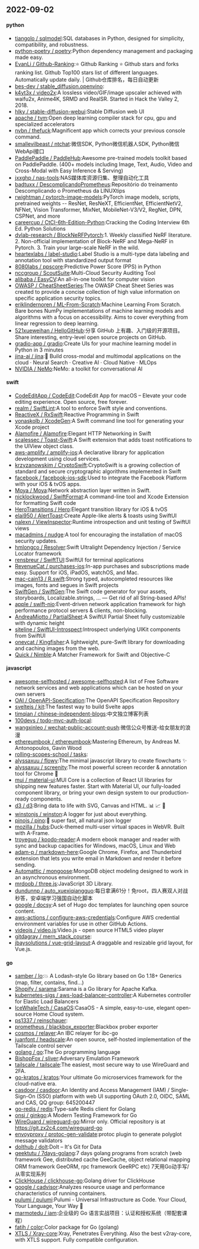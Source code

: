 ## 2022-09-02

#### python
* [tiangolo / sqlmodel](https://github.com/tiangolo/sqlmodel):SQL databases in Python, designed for simplicity, compatibility, and robustness.
* [python-poetry / poetry](https://github.com/python-poetry/poetry):Python dependency management and packaging made easy.
* [EvanLi / Github-Ranking](https://github.com/EvanLi/Github-Ranking):⭐
Github Ranking
⭐
Github stars and forks ranking list. Github Top100 stars list of different languages. Automatically update daily. | Github仓库排名，每日自动更新
* [bes-dev / stable_diffusion.openvino](https://github.com/bes-dev/stable_diffusion.openvino):
* [k4yt3x / video2x](https://github.com/k4yt3x/video2x):A lossless video/GIF/image upscaler achieved with waifu2x, Anime4K, SRMD and RealSR. Started in Hack the Valley 2, 2018.
* [hlky / stable-diffusion-webui](https://github.com/hlky/stable-diffusion-webui):Stable Diffusion web UI
* [apache / tvm](https://github.com/apache/tvm):Open deep learning compiler stack for cpu, gpu and specialized accelerators
* [nvbn / thefuck](https://github.com/nvbn/thefuck):Magnificent app which corrects your previous console command.
* [smallevilbeast / ntchat](https://github.com/smallevilbeast/ntchat):微信SDK, Python微信机器人SDK, Python微信WebApi接口
* [PaddlePaddle / PaddleHub](https://github.com/PaddlePaddle/PaddleHub):Awesome pre-trained models toolkit based on PaddlePaddle. (400+ models including Image, Text, Audio, Video and Cross-Modal with Easy Inference & Serving)
* [jxxghp / nas-tools](https://github.com/jxxghp/nas-tools):NAS媒体库资源归集、整理自动化工具
* [badtuxx / DescomplicandoPrometheus](https://github.com/badtuxx/DescomplicandoPrometheus):Repositório do treinamento Descomplicando o Prometheus da LINUXtips
* [rwightman / pytorch-image-models](https://github.com/rwightman/pytorch-image-models):PyTorch image models, scripts, pretrained weights -- ResNet, ResNeXT, EfficientNet, EfficientNetV2, NFNet, Vision Transformer, MixNet, MobileNet-V3/V2, RegNet, DPN, CSPNet, and more
* [careercup / CtCI-6th-Edition-Python](https://github.com/careercup/CtCI-6th-Edition-Python):Cracking the Coding Interview 6th Ed. Python Solutions
* [dvlab-research / BlockNeRFPytorch](https://github.com/dvlab-research/BlockNeRFPytorch):1. Weekly classified NeRF literature. 2. Non-official implementation of Block-NeRF and Mega-NeRF in Pytorch. 3. Train your large-scale NeRF in the wild.
* [heartexlabs / label-studio](https://github.com/heartexlabs/label-studio):Label Studio is a multi-type data labeling and annotation tool with standardized output format
* [8080labs / ppscore](https://github.com/8080labs/ppscore):Predictive Power Score (PPS) in Python
* [nccgroup / ScoutSuite](https://github.com/nccgroup/ScoutSuite):Multi-Cloud Security Auditing Tool
* [alibaba / EasyCV](https://github.com/alibaba/EasyCV):An all-in-one toolkit for computer vision
* [OWASP / CheatSheetSeries](https://github.com/OWASP/CheatSheetSeries):The OWASP Cheat Sheet Series was created to provide a concise collection of high value information on specific application security topics.
* [eriklindernoren / ML-From-Scratch](https://github.com/eriklindernoren/ML-From-Scratch):Machine Learning From Scratch. Bare bones NumPy implementations of machine learning models and algorithms with a focus on accessibility. Aims to cover everything from linear regression to deep learning.
* [521xueweihan / HelloGitHub](https://github.com/521xueweihan/HelloGitHub):分享 GitHub 上有趣、入门级的开源项目。Share interesting, entry-level open source projects on GitHub.
* [gradio-app / gradio](https://github.com/gradio-app/gradio):Create UIs for your machine learning model in Python in 3 minutes
* [jina-ai / jina](https://github.com/jina-ai/jina):🔮
Build cross-modal and multimodal applications on the cloud · Neural Search · Creative AI · Cloud Native · MLOps
* [NVIDIA / NeMo](https://github.com/NVIDIA/NeMo):NeMo: a toolkit for conversational AI

#### swift
* [CodeEditApp / CodeEdit](https://github.com/CodeEditApp/CodeEdit):CodeEdit App for macOS – Elevate your code editing experience. Open source, free forever.
* [realm / SwiftLint](https://github.com/realm/SwiftLint):A tool to enforce Swift style and conventions.
* [ReactiveX / RxSwift](https://github.com/ReactiveX/RxSwift):Reactive Programming in Swift
* [yonaskolb / XcodeGen](https://github.com/yonaskolb/XcodeGen):A Swift command line tool for generating your Xcode project
* [Alamofire / Alamofire](https://github.com/Alamofire/Alamofire):Elegant HTTP Networking in Swift
* [scalessec / Toast-Swift](https://github.com/scalessec/Toast-Swift):A Swift extension that adds toast notifications to the UIView object class.
* [aws-amplify / amplify-ios](https://github.com/aws-amplify/amplify-ios):A declarative library for application development using cloud services.
* [krzyzanowskim / CryptoSwift](https://github.com/krzyzanowskim/CryptoSwift):CryptoSwift is a growing collection of standard and secure cryptographic algorithms implemented in Swift
* [facebook / facebook-ios-sdk](https://github.com/facebook/facebook-ios-sdk):Used to integrate the Facebook Platform with your iOS & tvOS apps.
* [Moya / Moya](https://github.com/Moya/Moya):Network abstraction layer written in Swift.
* [nicklockwood / SwiftFormat](https://github.com/nicklockwood/SwiftFormat):A command-line tool and Xcode Extension for formatting Swift code
* [HeroTransitions / Hero](https://github.com/HeroTransitions/Hero):Elegant transition library for iOS & tvOS
* [elai950 / AlertToast](https://github.com/elai950/AlertToast):Create Apple-like alerts & toasts using SwiftUI
* [nalexn / ViewInspector](https://github.com/nalexn/ViewInspector):Runtime introspection and unit testing of SwiftUI views
* [macadmins / nudge](https://github.com/macadmins/nudge):A tool for encouraging the installation of macOS security updates.
* [hmlongco / Resolver](https://github.com/hmlongco/Resolver):Swift Ultralight Dependency Injection / Service Locator framework
* [rensbreur / SwiftTUI](https://github.com/rensbreur/SwiftTUI):SwiftUI for terminal applications
* [RevenueCat / purchases-ios](https://github.com/RevenueCat/purchases-ios):In-app purchases and subscriptions made easy. Support for iOS, iPadOS, watchOS, and Mac.
* [mac-cain13 / R.swift](https://github.com/mac-cain13/R.swift):Strong typed, autocompleted resources like images, fonts and segues in Swift projects
* [SwiftGen / SwiftGen](https://github.com/SwiftGen/SwiftGen):The Swift code generator for your assets, storyboards, Localizable.strings, … — Get rid of all String-based APIs!
* [apple / swift-nio](https://github.com/apple/swift-nio):Event-driven network application framework for high performance protocol servers & clients, non-blocking.
* [AndreaMiotto / PartialSheet](https://github.com/AndreaMiotto/PartialSheet):A SwiftUI Partial Sheet fully customizable with dynamic height
* [siteline / SwiftUI-Introspect](https://github.com/siteline/SwiftUI-Introspect):Introspect underlying UIKit components from SwiftUI
* [onevcat / Kingfisher](https://github.com/onevcat/Kingfisher):A lightweight, pure-Swift library for downloading and caching images from the web.
* [Quick / Nimble](https://github.com/Quick/Nimble):A Matcher Framework for Swift and Objective-C

#### javascript
* [awesome-selfhosted / awesome-selfhosted](https://github.com/awesome-selfhosted/awesome-selfhosted):A list of Free Software network services and web applications which can be hosted on your own servers
* [OAI / OpenAPI-Specification](https://github.com/OAI/OpenAPI-Specification):The OpenAPI Specification Repository
* [sveltejs / kit](https://github.com/sveltejs/kit):The fastest way to build Svelte apps
* [timqian / chinese-independent-blogs](https://github.com/timqian/chinese-independent-blogs):中文独立博客列表
* [100devs / todo-mvc-auth-local](https://github.com/100devs/todo-mvc-auth-local):
* [wangxinleo / wechat-public-account-push](https://github.com/wangxinleo/wechat-public-account-push):微信公众号推送-给女朋友的浪漫
* [ethereumbook / ethereumbook](https://github.com/ethereumbook/ethereumbook):Mastering Ethereum, by Andreas M. Antonopoulos, Gavin Wood
* [rolling-scopes-school / tasks](https://github.com/rolling-scopes-school/tasks):
* [alyssaxuu / flowy](https://github.com/alyssaxuu/flowy):The minimal javascript library to create flowcharts
✨
* [alyssaxuu / screenity](https://github.com/alyssaxuu/screenity):The most powerful screen recorder & annotation tool for Chrome
🎥
* [mui / material-ui](https://github.com/mui/material-ui):MUI Core is a collection of React UI libraries for shipping new features faster. Start with Material UI, our fully-loaded component library, or bring your own design system to our production-ready components.
* [d3 / d3](https://github.com/d3/d3):Bring data to life with SVG, Canvas and HTML.
📊
📈
🎉
* [winstonjs / winston](https://github.com/winstonjs/winston):A logger for just about everything.
* [pinojs / pino](https://github.com/pinojs/pino):🌲
super fast, all natural json logger
* [mozilla / hubs](https://github.com/mozilla/hubs):Duck-themed multi-user virtual spaces in WebVR. Built with A-Frame.
* [troyeguo / koodo-reader](https://github.com/troyeguo/koodo-reader):A modern ebook manager and reader with sync and backup capacities for Windows, macOS, Linux and Web
* [adam-p / markdown-here](https://github.com/adam-p/markdown-here):Google Chrome, Firefox, and Thunderbird extension that lets you write email in Markdown and render it before sending.
* [Automattic / mongoose](https://github.com/Automattic/mongoose):MongoDB object modeling designed to work in an asynchronous environment.
* [mrdoob / three.js](https://github.com/mrdoob/three.js):JavaScript 3D Library.
* [dundunnp / auto_xuexiqiangguo](https://github.com/dundunnp/auto_xuexiqiangguo):每日拿满61分！免root，四人赛双人对战秒答，安卓端学习强国自动化脚本
* [google / docsy](https://github.com/google/docsy):A set of Hugo doc templates for launching open source content.
* [aws-actions / configure-aws-credentials](https://github.com/aws-actions/configure-aws-credentials):Configure AWS credential environment variables for use in other GitHub Actions.
* [videojs / video.js](https://github.com/videojs/video.js):Video.js - open source HTML5 video player
* [gitdagray / mern_stack_course](https://github.com/gitdagray/mern_stack_course):
* [jbaysolutions / vue-grid-layout](https://github.com/jbaysolutions/vue-grid-layout):A draggable and resizable grid layout, for Vue.js.

#### go
* [samber / lo](https://github.com/samber/lo):💥
A Lodash-style Go library based on Go 1.18+ Generics (map, filter, contains, find...)
* [Shopify / sarama](https://github.com/Shopify/sarama):Sarama is a Go library for Apache Kafka.
* [kubernetes-sigs / aws-load-balancer-controller](https://github.com/kubernetes-sigs/aws-load-balancer-controller):A Kubernetes controller for Elastic Load Balancers
* [IceWhaleTech / CasaOS](https://github.com/IceWhaleTech/CasaOS):CasaOS - A simple, easy-to-use, elegant open-source Home Cloud system.
* [ps1337 / reinschauer](https://github.com/ps1337/reinschauer):
* [prometheus / blackbox_exporter](https://github.com/prometheus/blackbox_exporter):Blackbox prober exporter
* [cosmos / relayer](https://github.com/cosmos/relayer):An IBC relayer for ibc-go
* [juanfont / headscale](https://github.com/juanfont/headscale):An open source, self-hosted implementation of the Tailscale control server
* [golang / go](https://github.com/golang/go):The Go programming language
* [BishopFox / sliver](https://github.com/BishopFox/sliver):Adversary Emulation Framework
* [tailscale / tailscale](https://github.com/tailscale/tailscale):The easiest, most secure way to use WireGuard and 2FA.
* [go-kratos / kratos](https://github.com/go-kratos/kratos):Your ultimate Go microservices framework for the cloud-native era.
* [casdoor / casdoor](https://github.com/casdoor/casdoor):An Identity and Access Management (IAM) / Single-Sign-On (SSO) platform with web UI supporting OAuth 2.0, OIDC, SAML and CAS, QQ group: 645200447
* [go-redis / redis](https://github.com/go-redis/redis):Type-safe Redis client for Golang
* [onsi / ginkgo](https://github.com/onsi/ginkgo):A Modern Testing Framework for Go
* [WireGuard / wireguard-go](https://github.com/WireGuard/wireguard-go):Mirror only. Official repository is at https://git.zx2c4.com/wireguard-go
* [envoyproxy / protoc-gen-validate](https://github.com/envoyproxy/protoc-gen-validate):protoc plugin to generate polyglot message validators
* [dolthub / dolt](https://github.com/dolthub/dolt):Dolt – It's Git for Data
* [geektutu / 7days-golang](https://github.com/geektutu/7days-golang):7 days golang programs from scratch (web framework Gee, distributed cache GeeCache, object relational mapping ORM framework GeeORM, rpc framework GeeRPC etc) 7天用Go动手写/从零实现系列
* [ClickHouse / clickhouse-go](https://github.com/ClickHouse/clickhouse-go):Golang driver for ClickHouse
* [google / cadvisor](https://github.com/google/cadvisor):Analyzes resource usage and performance characteristics of running containers.
* [pulumi / pulumi](https://github.com/pulumi/pulumi):Pulumi - Universal Infrastructure as Code. Your Cloud, Your Language, Your Way
🚀
* [marmotedu / iam](https://github.com/marmotedu/iam):企业级的 Go 语言实战项目：认证和授权系统（带配套课程）
* [fatih / color](https://github.com/fatih/color):Color package for Go (golang)
* [XTLS / Xray-core](https://github.com/XTLS/Xray-core):Xray, Penetrates Everything. Also the best v2ray-core, with XTLS support. Fully compatible configuration.
